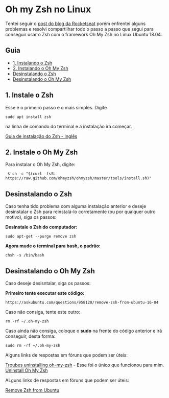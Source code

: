 # Oh my Zsh no Linux
Tentei seguir o [post do blog da Rocketseat](https://blog.rocketseat.com.br/terminal-com-oh-my-zsh-spaceship-dracula-e-mais/) porém enfrentei alguns problemas e resolvi compartilhar todo o passo a passo que segui para conseguir usar o Zsh com o framework Oh My Zsh no 
Linux Ubuntu 18.04.  
## Guia
- [1. Instalando o Zsh](#1-instale-o-zsh)
- [2. Instalando o Oh My Zsh](#2-instale-o-oh-my-zsh)
- [Desinstalando o Zsh](#desinstalando-o-zsh)
- [Desinstalando o Oh My Zsh](#desinstalando-o-oh-my-zsh)
## 1. Instale o Zsh
Esse é o primeiro passo e o mais simples.
Digite  
  
```sudo apt install zsh```
  
na linha de comando do terminal e a instalação irá começar.
  
[Guia de instalação do Zsh - Inglês](https://github.com/ohmyzsh/ohmyzsh/wiki/Installing-ZSH)  
  
## 2. Instale o Oh My Zsh
  
Para instalar o Oh My Zsh, digite:  
  
``` $ sh -c "$(curl -fsSL https://raw.github.com/ohmyzsh/ohmyzsh/master/tools/install.sh)"```  
    
## Desinstalando o Zsh
  
Caso tenha tido problema com alguma instalação anterior e deseje desinstalar o Zsh para reinstalá-lo corretamente (ou por qualquer outro motivo), siga os passos:  
  
**Desinstale o Zsh do computador:**  
  
```sudo apt-get --purge remove zsh```  
  
**Agora mude o terminal para bash, o padrão:**  
  
```chsh -s /bin/bash```  
  
## Desinstalando o Oh My Zsh

Caso deseje desisntalar, siga os passos:  
  
**Primeiro tente executar este código:**  
  
```https://askubuntu.com/questions/958120/remove-zsh-from-ubuntu-16-04```  
  
Caso não consiga, tente este outro:  
  
```rm -rf ~/.oh-my-zsh```  
  
Caso ainda não consiga, coloque o **sudo** na frente do código anterior e irá conseguir, desta forma:  
  
```sudo rm -rf ~/.oh-my-zsh```  
  
Alguns links de respostas em fóruns que podem ser úteis:  
  
[Troubes uninstalling oh-my-zsh](https://stackoverflow.com/questions/9813983/troubles-uninstalling-oh-my-zsh) - Esse foi o único que funcionou para mim.  
[Uninstall Oh My Zsh](https://askubuntu.com/questions/963874/uninstall-oh-my-zsh)
  
ALguns links de respostas em fóruns que podem ser úteis:  
  
[Remove Zsh from Ubuntu](https://askubuntu.com/questions/958120/remove-zsh-from-ubuntu-16-04)  